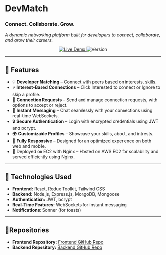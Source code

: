 # DevMatch
### Connect. Collaborate. Grow.
_A dynamic networking platform built for developers to connect, collaborate, and grow their careers._

<p align="center">
  <a href="https://www.devmatch.site/login" target="_blank">
    <img src="https://img.shields.io/badge/Live%20Website-black?style=for-the-badge&logo=vercel" alt="Live Demo" />
  </a>
  <a>
    <img src="https://img.shields.io/badge/version-1.0.0-blue?style=for-the-badge" alt="Version">
  </a>
</p>

---

## 🌟 Features

- 💡 **Developer Matching** – Connect with peers based on interests, skills.
- ⚡ **Interest-Based Connections** – Click Interested to connect or Ignore to skip a profile.
- 📩 **Connection Requests** – Send and manage connection requests, with options to accept or reject.
- 💬 **Instant Messaging** – Chat seamlessly with your connections using real-time WebSockets.
- 🔒 **Secure Authentication** – Login with encrypted credentials using JWT and bcrypt.
- 🌍 **Customizable Profiles** – Showcase your skills, about, and intrests.
- 📱 **Fully Responsive** – Designed for an optimized experience on both web and mobile.
- 🚀 Deployed on EC2 with Nginx – Hosted on AWS EC2 for scalability and served efficiently using Nginx.

---

## 🔧 Technologies Used

- **Frontend:** React, Redux Toolkit, Tailwind CSS
- **Backend:** Node.js, Express.js, MongoDB, Mongoose
- **Authentication:** JWT, bcrypt
- **Real-Time Features:** WebSockets for instant messaging
- **Notifications:** Sonner (for toasts)
---

##  📂Repositories
- **Frontend Repository:** [Frontend GitHub Repo](https://github.com/GautamSharma03/DevMatch-web)
- **Backend Repository:** [Backend GitHub Repo](https://github.com/GautamSharma03/DevMatch)
